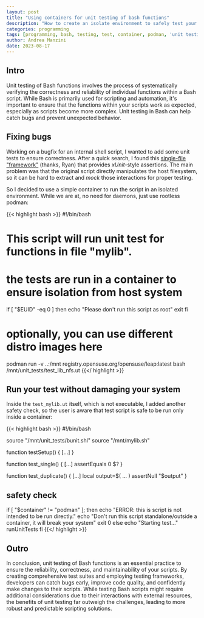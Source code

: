 ```yaml
---
layout: post
title: "Using containers for unit testing of bash functions"
description: "How to create an isolate environment to safely test your bash scripts"
categories: programming
tags: [programming, bash, testing, test, container, podman, 'unit testing']
author: Andrea Manzini
date: 2023-08-17
---
```


## Intro

Unit testing of Bash functions involves the process of systematically verifying the correctness and reliability of individual functions within a Bash script. While Bash is primarily used for scripting and automation, it's important to ensure that the functions within your scripts work as expected, especially as scripts become more complex. Unit testing in Bash can help catch bugs and prevent unexpected behavior.

## Fixing bugs

Working on a bugfix for an internal shell script, I wanted to add some unit tests to ensure correctness. After a quick search, I found this [single-file "framework"](https://github.com/rafritts/bunit) (thanks, Ryan) that provides *xUnit*-style assertions.
The main problem was that the original script directly manipulates the host filesystem, so it can be hard to extract and *mock* those interactions for proper testing.

So I decided to use a simple container to run the script in an isolated environment. While we are at, no need for daemons, just use rootless podman:

{{< highlight bash >}}
#!/bin/bash

# This script will run unit test for functions in file "mylib".
# the tests are run in a container to ensure isolation from host system

if [ "$EUID" -eq 0 ]
  then echo "Please don't run this script as root"
  exit
fi
# optionally, you can use different distro images here
podman run -v ..:/mnt registry.opensuse.org/opensuse/leap:latest bash /mnt/unit_tests/test_lib_nfs.ut
{{</ highlight >}}

## Run your test without damaging your system

Inside the `test_mylib.ut` itself, which is not executable, I added another safety check, so the user is aware that test script is safe to be run only inside a container:

{{< highlight bash >}}
#!/bin/bash

source "/mnt/unit_tests/bunit.shl"
source "/mnt/mylib.sh"

function testSetup() {
  [...]
}

function test_single() {
    [...]
    assertEquals 0 $?
}

function test_duplicate() {
    [...]
    local output=$( ... )
    assertNull "$output"
}

## safety check
if [ "$container" != "podman" ]; then
  echo "ERROR: this is script is not intended to be run directly."
  echo "Don't run this script standalone/outside a container, it will break your system"
  exit 0
else
  echo "Starting test..."
  runUnitTests
fi
{{</ highlight >}}

## Outro

In conclusion, unit testing of Bash functions is an essential practice to ensure the reliability, correctness, and maintainability of your scripts. By creating comprehensive test suites and employing testing frameworks, developers can catch bugs early, improve code quality, and confidently make changes to their scripts. While testing Bash scripts might require additional considerations due to their interactions with external resources, the benefits of unit testing far outweigh the challenges, leading to more robust and predictable scripting solutions.